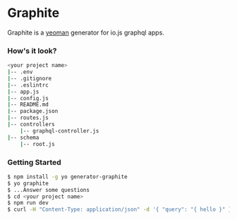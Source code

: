 # Graphite

Graphite is a [yeoman](http://yeoman.io) generator for io.js graphql apps.

### How's it look?

```bash
<your project name>
|-- .env
|-- .gitignore
|-- .eslintrc
|-- app.js
|-- config.js
|-- README.md
|-- package.json
|-- routes.js
|-- controllers
    |-- graphql-controller.js
|-- schema
    |-- root.js
```

### Getting Started

```bash
$ npm install -g yo generator-graphite
$ yo graphite
$ ...Answer some questions
$ cd <your project name>
$ npm run dev
$ curl -H "Content-Type: application/json" -d '{ "query": "{ hello }" }' localhost:3000/query
```
